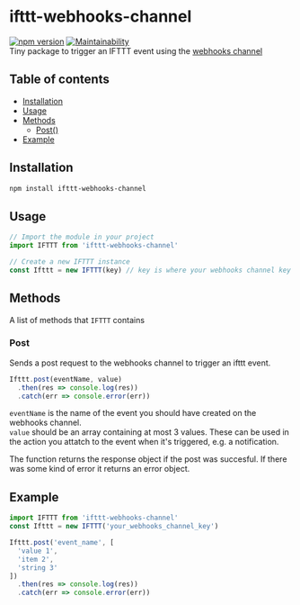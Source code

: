 # ifttt-webhooks-channel
[![npm version](https://badge.fury.io/js/ifttt-webhooks-channel.svg)](https://badge.fury.io/js/ifttt-webhooks-channel)
[![Maintainability](https://api.codeclimate.com/v1/badges/fa4a732362265adfd7c5/maintainability)](https://codeclimate.com/github/jeroentvb/IFTTT-webhooks-channel/maintainability)  
Tiny package to trigger an IFTTT event using the [webhooks channel](https://ifttt.com/maker_webhooks)

## Table of contents
* [Installation](#installation)
* [Usage](#usage)
* [Methods](#methods)
  * [Post()](#post)
* [Example](#example)

## Installation
```sh
npm install ifttt-webhooks-channel
```

## Usage
```js
// Import the module in your project
import IFTTT from 'ifttt-webhooks-channel'

// Create a new IFTTT instance
const Ifttt = new IFTTT(key) // key is where your webhooks channel key goes
```

## Methods
A list of methods that `IFTTT` contains

### Post
Sends a post request to the webhooks channel to trigger an ifttt event.
```js
Ifttt.post(eventName, value)
  .then(res => console.log(res))
  .catch(err => console.error(err))
```

`eventName` is the name of the event you should have created on the webhooks channel.  
`value` should be an array containing at most 3 values. These can be used in the action you attatch to the event when it's triggered, e.g. a notification.

The function returns the response object if the post was succesful. If there was some kind of error it returns an error object.

## Example
```js
import IFTTT from 'ifttt-webhooks-channel'
const Ifttt = new IFTTT('your_webhooks_channel_key')

Ifttt.post('event_name', [
  'value 1',
  'item 2',
  'string 3'
])
  .then(res => console.log(res))
  .catch(err => console.error(err))
```

